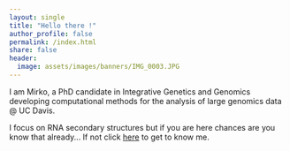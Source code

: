 ```yaml
---
layout: single
title: "Hello there !"
author_profile: false
permalink: /index.html
share: false
header:
  image: assets/images/banners/IMG_0003.JPG
---
```


I am Mirko, a PhD candidate in Integrative Genetics and Genomics developing computational methods for the analysis of large genomics data @ UC Davis.

I focus on RNA secondary structures but if you are here chances are you know that already... If not click [here](/pages/about-me.html) to get to know me.
